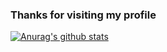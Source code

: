 ### Thanks for visiting my profile


[![Anurag's github stats](https://github-readme-stats.vercel.app/api?username=seanghay)](https://github.com/anuraghazra/github-readme-stats)
